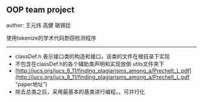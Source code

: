 ## OOP team project 

author: 王元炜 高健 琚锡廷

使用tokenize的学术代码剽窃检测程序

----------------------------------------

+ classDef.h 表示接口类的构造和接口，该类的文件在根目录下实现
+ 不包含在classDef.h的各个辅助类声明和实现放倒 utils文件夹下
+ [http://jucs.org/jucs_8_11/finding_plagiarisms_among_a/Prechelt_L.pdf](http://jucs.org/jucs_8_11/finding_plagiarisms_among_a/Prechelt_L.pdf "paper地址")
+ 除去总类之后，采用最基本的基类进行编程。。可并行化